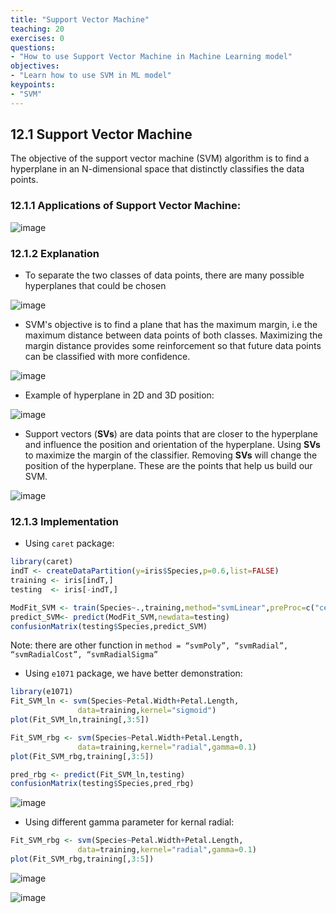 ```yaml
---
title: "Support Vector Machine"
teaching: 20
exercises: 0
questions:
- "How to use Support Vector Machine in Machine Learning model"
objectives:
- "Learn how to use SVM in ML model"
keypoints:
- "SVM"
---
```


## 12.1 Support Vector Machine
The objective of the support vector machine (SVM) algorithm is to find a hyperplane in an N-dimensional space that distinctly classifies the data points.

### 12.1.1 Applications of Support Vector Machine:
![image](https://user-images.githubusercontent.com/43855029/114576381-1394da00-9c49-11eb-95b1-cff9d87c6029.png)

### 12.1.2 Explanation
- To separate the two classes of data points, there are many possible hyperplanes that could be chosen

![image](https://user-images.githubusercontent.com/43855029/114577032-af264a80-9c49-11eb-8e6c-b45120743f0d.png)

- SVM's objective is to find a plane that has the maximum margin, i.e the maximum distance between data points of both classes.
Maximizing the margin distance provides some reinforcement so that future data points can be classified with more confidence.

![image](https://user-images.githubusercontent.com/43855029/114576981-a2a1f200-9c49-11eb-9921-b0bff879c97e.png)

- Example of hyperplane in 2D and 3D position:

![image](https://user-images.githubusercontent.com/43855029/114577340-eac11480-9c49-11eb-8ff9-4aa3e61b1c86.png)

- Support vectors (**SVs**) are data points that are closer to the hyperplane and influence the position and orientation of the hyperplane.
Using **SVs** to maximize the margin of the classifier.
Removing **SVs** will change the position of the hyperplane. These are the points that help us build our SVM.

![image](https://user-images.githubusercontent.com/43855029/114577489-09271000-9c4a-11eb-8b4a-b7837463288f.png)

### 12.1.3 Implementation
- Using `caret` package:

```r
library(caret)
indT <- createDataPartition(y=iris$Species,p=0.6,list=FALSE)
training <- iris[indT,]
testing  <- iris[-indT,]

ModFit_SVM <- train(Species~.,training,method="svmLinear",preProc=c("center","scale"))
predict_SVM<- predict(ModFit_SVM,newdata=testing)
confusionMatrix(testing$Species,predict_SVM)
```
Note: there are other function in `method = “svmPoly”, “svmRadial”, “svmRadialCost”, “svmRadialSigma”`

- Using `e1071` package, we have better demonstration:

```r
library(e1071)
Fit_SVM_ln <- svm(Species~Petal.Width+Petal.Length,
               data=training,kernel="sigmoid")
plot(Fit_SVM_ln,training[,3:5])

Fit_SVM_rbg <- svm(Species~Petal.Width+Petal.Length,
               data=training,kernel="radial",gamma=0.1)
plot(Fit_SVM_rbg,training[,3:5])

pred_rbg <- predict(Fit_SVM_ln,testing)
confusionMatrix(testing$Species,pred_rbg)
```

![image](https://user-images.githubusercontent.com/43855029/114579507-ea297d80-9c4b-11eb-928e-f64d266702e6.png)

- Using different gamma parameter for kernal radial:
```r
Fit_SVM_rbg <- svm(Species~Petal.Width+Petal.Length,
               data=training,kernel="radial",gamma=0.1)
plot(Fit_SVM_rbg,training[,3:5])
```
![image](https://user-images.githubusercontent.com/43855029/114579624-0c230000-9c4c-11eb-85ab-840a6ec09912.png)


![image](https://user-images.githubusercontent.com/43855029/114580300-bb5fd700-9c4c-11eb-8d92-dc2138f0e6c2.png)

